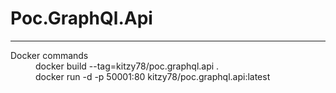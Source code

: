 # Poc.GraphQl.Api

***
<dl>
  <dt>Docker commands</dt>
  <dd>docker build --tag=kitzy78/poc.graphql.api .</dd>
  <dd>docker run -d -p 50001:80 kitzy78/poc.graphql.api:latest</dd>
</dl>